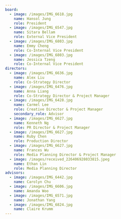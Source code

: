 ```yaml
---
board:
  - image: /images/IMG_6618.jpg
    name: Hansol Jung
    role: President
  - image: /images/IMG_6547.jpg
    name: Sitara Bellam
    role: External Vice President
  - image: /images/IMG_6803.jpg
    name: Emmy Cheng
    role: Co-Internal Vice President
  - image: /images/IMG_6803.jpg
    name: Jessica Tzeng
    role: Co-Internal Vice President
directors:
  - image: /images/IMG_6636.jpg
    name: Alex Liu
    role: Co-Strategy Director
  - image: /images/IMG_6476.jpg
    name: Anna Liang
    role: Co-Strategy Director & Project Manager
  - image: /images/IMG_6428.jpg
    name: Carmel Lee
    role: Creative Director & Project Manager
    secondary_role: Advisor
  - image: /images/IMG_6627.jpg
    name: Kenneth Ng
    role: PR Director & Project Manager
  - image: /images/IMG_6627.jpg
    name: Ruby Chen
    role: Production Director
  - image: /images/IMG_6627.jpg
    name: Frances Wu
    role: Media Planning Director & Project Manager
  - image: /images/received_226406928033815.jpeg
    name: Ethan Lin
    role: Media Planning Director
advisors:
  - image: /images/IMG_6442.jpg
    name: Carolyn Chu
  - image: /images/IMG_6606.jpg
    name: Amanda Woo
  - image: /images/IMG_6571.jpg
    name: Jonathan Yang
  - image: /images/IMG_6824.jpg
    name: Claire Krumm
---
```

